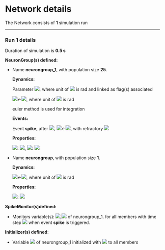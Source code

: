 # Network details
The Network consists of **1**                            simulation run
_______________________________________________________________________________
### Run 1 details
Duration of simulation is **0.5 s**

**NeuronGroup(s) defined:**
- Name **neurongroup\_1**, with                population size **25**.

	**Dynamics:**

	Parameter <img src="https://render.githubusercontent.com/render/math?math=I">, where unit of <img src="https://render.githubusercontent.com/render/math?math=I"> is rad and linked as flag(s) associated

	<img src="https://render.githubusercontent.com/render/math?math=\frac{d}{d t} x">&#8592;<img src="https://render.githubusercontent.com/render/math?math=1.4142135623731.\sigma.\xi.\left(\frac{1}{\tau}\right)^{0.5} + \frac{0.5.I - x + 0.9}{\tau}">, where unit of <img src="https://render.githubusercontent.com/render/math?math=x"> is rad

	euler method is used for integration

	**Events:**

	Event **spike**, after <img src="https://render.githubusercontent.com/render/math?math=x \gt 1">, <img src="https://render.githubusercontent.com/render/math?math=x">&#8592;<img src="https://render.githubusercontent.com/render/math?math=0">, with refractory <img src="https://render.githubusercontent.com/render/math?math=5. ms">

	**Properties:**

	<img src="https://render.githubusercontent.com/render/math?math=\sigma">: <img src="https://render.githubusercontent.com/render/math?math=0.015">, <img src="https://render.githubusercontent.com/render/math?math=\tau">: <img src="https://render.githubusercontent.com/render/math?math=10. ms">

- Name **neurongroup**, with                population size **1**.

	**Dynamics:**

	<img src="https://render.githubusercontent.com/render/math?math=\frac{d}{d t} x">&#8592;<img src="https://render.githubusercontent.com/render/math?math=1.4142135623731.\xi.\left(\frac{1}{\tau_{input}}\right)^{0.5} - \frac{x}{\tau_{input}}">, where unit of <img src="https://render.githubusercontent.com/render/math?math=x"> is rad

	**Properties:**

	<img src="https://render.githubusercontent.com/render/math?math=\tau_{input}">: <img src="https://render.githubusercontent.com/render/math?math=5. ms">


**SpikeMonitor(s)defined:**
- 	Monitors variable(s): <img src="https://render.githubusercontent.com/render/math?math=i">,<img src="https://render.githubusercontent.com/render/math?math=t"> of neurongroup_1. for all members with time step <img src="https://render.githubusercontent.com/render/math?math=100. us"> when event **spike** is triggered.


**Initializer(s) defined:**
- Variable <img src="https://render.githubusercontent.com/render/math?math=x"> of neurongroup_1 initialized with <img src="https://render.githubusercontent.com/render/math?math={rand}{\left(- \right)}"> to all members 

